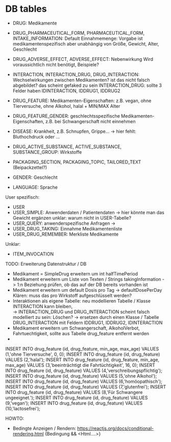 # DB tables
- DRUG: Medikamente
- DRUG_PHARMACEUTICAL_FORM, PHARMACEUTICAL_FORM, INTAKE_INFORMATION:
  Default Einnahmemenge: Vorgabe ist medikamentenspezifisch aber unabhängig von Größe, Gewicht, Alter, Geschlecht
- DRUG_ADVERSE_EFFECT, ADVERSE_EFFECT: Nebenwirkung
  Wird voraussichtlich nicht benötigt, Beispiele?
- INTERACTION, INTERACTION_DRUG, DRUG_INTERACTION: Wechselwirkungen zwischen Medikamenten?
  ist das nicht falsch abgebildet?
  das scheint gefaked zu sein
  INTERACTION_DRUG: sollte 3 Felder haben
  IDINTERACTION, IDDRUG1, IDDRUG2
- DRUG_FEATURE: Medikamenten-Eigenschaften: z.B. vegan, ohne Tierversuche, ohne Alkohol, halal + MIN/MAX Alter
- DRUG_FEATURE_GENDER: geschlechtsspezifische Medikamenten-Eigenschaften, z.B. bei Schwangerschaft nicht einnehmen

- DISEASE: Krankheit, z.B. Schnupfen, Grippe... -> hier fehlt: Bluthochdruck oder ...

- DRUG_ACTIVE_SUBSTANCE, ACTIVE_SUBSTANCE, SUBSTANCE_GROUP: Wirkstoffe

- PACKAGING_SECTION, PACKAGING_TOPIC, TAILORED_TEXT (Beipackzettel?)

- GENDER: Geschlecht
- LANGUAGE: Sprache

User spezifisch:
- USER
- USER_SIMPLE: Anwenderdaten / Patientendaten -> hier könnte man das Gewicht ergänzen
  unklar: warum nicht in USER-Tabelle?
- USER_QUERY: anwenderspezifische Anfragen -> 
- USER_DRUG_TAKING:    Einnahme Medikamentenliste 
- USER_DRUG_REMEMBER:  Merkliste Medikamente


Unklar:
- ITEM_INVOCATION


TODO: Erweiterung Datenstruktur / DB
- Medikament = SimpleDrug erweitern um int halfTimePeriod
- Medikament erweitern um Liste von Texten / Strings takingInformation -> 1:n Beziehung
  prüfen, ob das auf der DB bereits vorhanden ist
- Medikament erweitern um default Dosis pro Tag -> defaultDosePerDay
  Klären: muss das pro Wirkstoff aufgeschlüsselt werden?
- Interaktionen als eigene Tabelle: neu modellieren
  Tabelle / Klasse INTERACTION kann bleiben,  
  -> INTERACTION_DRUG und DRUG_INTERACTION scheint falsch modelliert zu sein: Löschen?
  -> ersetzen durch einen Klasse / Tabelle DRUG_INTERACTION mit Feldern IDDRUG1, IDDRUG2, IDINTERACTION
- Medikament erweitern um Schwangerschaft, AlkoholVerbot, Fahrtuechtigkeit, sollte aus Tabelle drug_feature entfernt werden
- 


INSERT INTO drug_feature (id, drug_feature, min_age, max_age) VALUES (1,'ohne Tierversuche', 0, 0);
INSERT INTO drug_feature (id, drug_feature) VALUES (2,'halal');
INSERT INTO drug_feature (id, drug_feature, min_age, max_age) VALUES (3,'beeinträchtigt die Fahrtüchtigkeit', 16, 0);
INSERT INTO drug_feature (id, drug_feature) VALUES (4,'verschreibungspflichtig');
INSERT INTO drug_feature (id, drug_feature) VALUES (5,'ohne Alkohol');
INSERT INTO drug_feature (id, drug_feature) VALUES (6,'homöopathisch');
INSERT INTO drug_feature (id, drug_feature) VALUES (7,'glutenfrei');
INSERT INTO drug_feature (id, drug_feature) VALUES (8,'Für Schwangere ungeeignet.');
INSERT INTO drug_feature (id, drug_feature) VALUES (9,'vegan');
INSERT INTO drug_feature (id, drug_feature) VALUES (10,'lactosefrei');


HOWTO:
- Bedingte Anzeigen / Rendern: https://reactjs.org/docs/conditional-rendering.html
  {Bedingung && <Html....>}